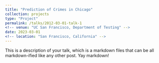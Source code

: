 ```yaml
---
title: "Prediction of Crimes in Chicago"
collection: projects
type: "Project"
permalink: /talks/2012-03-01-talk-1
<!-- venue: "UC San Francisco, Department of Testing" -->
date: 2023-03-01
<!-- location: "San Francisco, California" -->
---
```


This is a description of your talk, which is a markdown files that can be all markdown-ified like any other post. Yay markdown!
